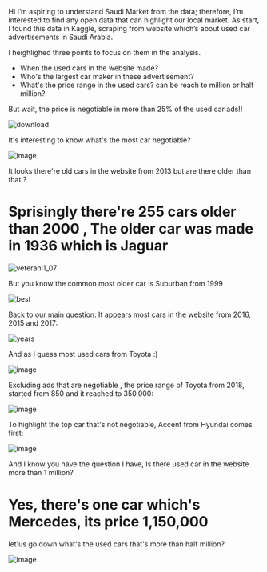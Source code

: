 Hi
I’m aspiring to understand Saudi Market from the data; therefore, I’m interested to find any open data that can highlight our local market.
As start, I found this data in Kaggle, scraping from website which’s about used car advertisements in Saudi Arabia. 

I heighlighed three points to focus on them in the analysis.

- When the used cars in the website made? 
- Who's the largest car maker in these advertisement?
- What's the price range in the used cars? can be reach to million or half million?


But wait, the price is negotiable in more than 25% of the used car ads!! 

![download](https://user-images.githubusercontent.com/13345296/185458030-49a07f0b-4207-49b1-94e3-2fa37076b177.png)


It's interesting to know what's the most car negotiable?

![image](https://user-images.githubusercontent.com/13345296/185465471-4e548178-4807-431e-816f-373bea9407a9.png)

It looks there're old cars in the website from 2013 but are there older than that ?


# Sprisingly there're 255 cars older than 2000 , The older car was made in 1936 which is Jaguar

![veterani1_07](https://user-images.githubusercontent.com/13345296/185684152-ef58bdb1-1ef7-4e48-a34e-10fc4b184de7.jpg)



But you know the common most older car is Suburban from 1999

![best](https://user-images.githubusercontent.com/13345296/185549623-f632b35c-e266-4c48-a490-4d352461b528.jpg)


Back to our main question:
It appears most cars in the website from 2016, 2015 and 2017:

![years](https://user-images.githubusercontent.com/13345296/185543499-3d64da0f-ef42-4613-abe5-3ab4423535e7.PNG)

And as I guess most used cars from Toyota :) 

![image](https://user-images.githubusercontent.com/13345296/185545381-30b1a46e-773e-496e-8c5e-96001bcede88.png)


Excluding ads that are negotiable , the price range of Toyota from 2018, started from 850 and it reached to 350,000:

![image](https://user-images.githubusercontent.com/13345296/185564658-55d13f68-2f36-41b9-84ca-f3dcc1ca9afe.png)


To highlight the top car that's not negotiable, Accent from Hyundai comes first:

![image](https://user-images.githubusercontent.com/13345296/185564300-77b877bf-2542-42b6-8a51-40d3e45831e4.png)


And I know you have the question I have, Is there used car in the website more than 1 million?

# Yes, there's one car which's Mercedes, its price 1,150,000 

let'us go down what's the used cars that's more than half million?

![image](https://user-images.githubusercontent.com/13345296/185564753-97a7938a-fd6e-4883-a9bb-dd1d83b033f7.png)















